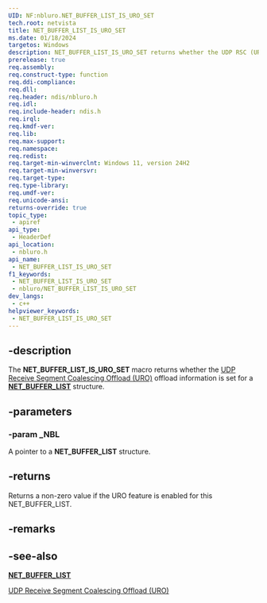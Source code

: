 ```yaml
---
UID: NF:nbluro.NET_BUFFER_LIST_IS_URO_SET
tech.root: netvista
title: NET_BUFFER_LIST_IS_URO_SET
ms.date: 01/18/2024
targetos: Windows
description: NET_BUFFER_LIST_IS_URO_SET returns whether the UDP RSC (URO) offload information is set for a NET_BUFFER_LIST structure.
prerelease: true
req.assembly: 
req.construct-type: function
req.ddi-compliance: 
req.dll: 
req.header: ndis/nbluro.h
req.idl: 
req.include-header: ndis.h
req.irql: 
req.kmdf-ver: 
req.lib: 
req.max-support: 
req.namespace: 
req.redist: 
req.target-min-winverclnt: Windows 11, version 24H2
req.target-min-winversvr: 
req.target-type: 
req.type-library: 
req.umdf-ver: 
req.unicode-ansi: 
returns-override: true
topic_type:
 - apiref
api_type:
 - HeaderDef
api_location:
 - nbluro.h
api_name:
 - NET_BUFFER_LIST_IS_URO_SET
f1_keywords:
 - NET_BUFFER_LIST_IS_URO_SET
 - nbluro/NET_BUFFER_LIST_IS_URO_SET
dev_langs:
 - c++
helpviewer_keywords:
 - NET_BUFFER_LIST_IS_URO_SET
---
```


## -description

The **NET_BUFFER_LIST_IS_URO_SET** macro returns whether the [UDP Receive Segment Coalescing Offload (URO)](/windows-hardware/drivers/network/udp-rsc-offload) offload information is set for a [**NET_BUFFER_LIST**](../nbl/ns-nbl-net_buffer_list.md) structure.

## -parameters

### -param _NBL

A pointer to a **NET_BUFFER_LIST** structure.

## -returns

Returns a non-zero value if the URO feature is enabled for this NET_BUFFER_LIST.


## -remarks

## -see-also

[**NET_BUFFER_LIST**](../nbl/ns-nbl-net_buffer_list.md)

[UDP Receive Segment Coalescing Offload (URO)](/windows-hardware/drivers/network/udp-rsc-offload)

